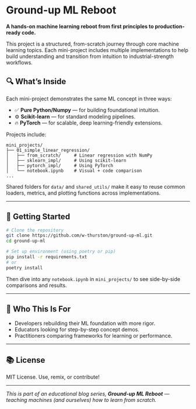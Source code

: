# Ground-up ML Reboot

**A hands-on machine learning reboot from first principles to production-ready code.**

This project is a structured, from-scratch journey through core machine learning topics. Each mini-project includes multiple implementations to help build understanding and transition from intuition to industrial-strength workflows.

## 🔍 What’s Inside

Each mini-project demonstrates the same ML concept in three ways:

- ✅ **Pure Python/Numpy** — for building foundational intuition.
- ⚙️ **Scikit-learn** — for standard modeling pipelines.
- 🔥 **PyTorch** — for scalable, deep learning-friendly extensions.

Projects include:

```
mini_projects/
├── 01_simple_linear_regression/
│   ├── from_scratch/     # Linear regression with NumPy
│   ├── sklearn_impl/     # Using scikit-learn
│   ├── pytorch_impl/     # Using PyTorch
│   └── notebook.ipynb    # Visual + code comparison
...
```

Shared folders for `data/` and `shared_utils/` make it easy to reuse common loaders, metrics, and plotting functions across implementations.

---

## 🚀 Getting Started

```bash
# Clone the repository
git clone https://github.com/w-thurston/ground-up-ml.git
cd ground-up-ml

# Set up environment (using poetry or pip)
pip install -r requirements.txt
# or
poetry install
```

Then dive into any `notebook.ipynb` in `mini_projects/` to see side-by-side comparisons and results.

---

## 🧠 Who This Is For

- Developers rebuilding their ML foundation with more rigor.
- Educators looking for step-by-step concept demos.
- Practitioners comparing frameworks for learning or performance.

---

## 📚 License

MIT License. Use, remix, or contribute!

---

_This is part of an educational blog series, **Ground-up ML Reboot** — teaching machines (and ourselves) how to learn from scratch._
